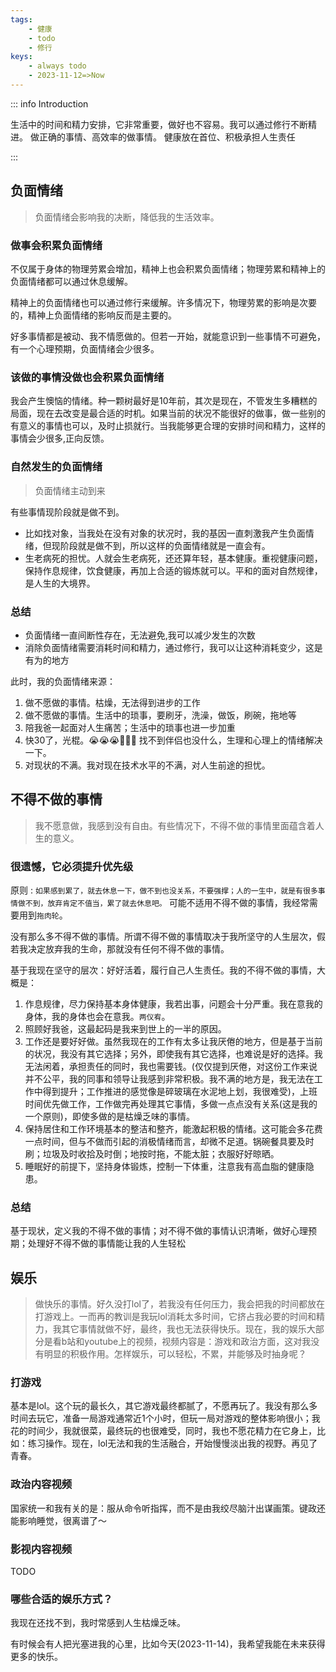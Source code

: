 ```yaml
---
tags: 
    - 健康
    - todo
    - 修行
keys:
    - always todo
    - 2023-11-12=>Now
---
```


::: info Introduction

生活中的时间和精力安排，它非常重要，做好也不容易。我可以通过修行不断精进。
做正确的事情、高效率的做事情。
健康放在首位、积极承担人生责任

:::

## 负面情绪

> 负面情绪会影响我的决断，降低我的生活效率。

### 做事会积累负面情绪

不仅属于身体的物理劳累会增加，精神上也会积累负面情绪；物理劳累和精神上的负面情绪都可以通过休息缓解。

精神上的负面情绪也可以通过修行来缓解。许多情况下，物理劳累的影响是次要的，精神上负面情绪的影响反而是主要的。

好多事情都是被动、我不情愿做的。但若一开始，就能意识到一些事情不可避免，有一个心理预期，负面情绪会少很多。


### 该做的事情没做也会积累负面情绪

我会产生懊恼的情绪。种一颗树最好是10年前，其次是现在，不管发生多糟糕的局面，现在去改变是最合适的时机。如果当前的状况不能很好的做事，做一些别的有意义的事情也可以，及时止损就行。当我能够更合理的安排时间和精力，这样的事情会少很多,正向反馈。


### 自然发生的负面情绪

> 负面情绪主动到来

有些事情现阶段就是做不到。
- 比如找对象，当我处在没有对象的状况时，我的基因一直刺激我产生负面情绪，但现阶段就是做不到，所以这样的负面情绪就是一直会有。
- 生老病死的担忧。人就会生老病死，还还算年轻，基本健康。重视健康问题，保持作息规律，饮食健康，再加上合适的锻炼就可以。平和的面对自然规律，是人生的大境界。

### 总结

 - 负面情绪一直间断性存在，无法避免,我可以减少发生的次数
 - 消除负面情绪需要消耗时间和精力，通过修行，我可以让这种消耗变少，这是有为的地方

此时，我的负面情绪来源：

 1. 做不愿做的事情。枯燥，无法得到进步的工作
 2. 做不愿做的事情。生活中的琐事，要刷牙，洗澡，做饭，刷碗，拖地等
 3. 陪我爸一起面对人生痛苦；生活中的琐事也进一步加重
 4. 快30了，光棍。😭😭😭🤡🤡🤡 找不到伴侣也没什么，生理和心理上的情绪解决一下。
 5. 对现状的不满。我对现在技术水平的不满，对人生前途的担忧。

## 不得不做的事情

> 我不愿意做，我感到没有自由。有些情况下，不得不做的事情里面蕴含着人生的意义。

 ### 很遗憾，它必须提升优先级
 
 原则 : `如果感到累了，就去休息一下，做不到也没关系，不要强撑；人的一生中，就是有很多事情做不到，放弃肯定不值当，累了就去休息吧。` 可能不适用不得不做的事情，我经常需要用到`拖肉轮`。

 没有那么多不得不做的事情。所谓不得不做的事情取决于我所坚守的人生层次，假若我决定放弃我的生命，那就没有任何不得不做的事情。

 基于我现在坚守的层次：好好活着，履行自己人生责任。我的不得不做的事情，大概是：

 1. 作息规律，尽力保持基本身体健康，我若出事，问题会十分严重。我在意我的身体，我的身体也会在意我。`两仪宥`。
 2. 照顾好我爸，这最起码是我来到世上的一半的原因。
 3. 工作还是要好好做。虽然我现在的工作有太多让我厌倦的地方，但是基于当前的状况，我没有其它选择；另外，即使我有其它选择，也难说是好的选择。我无法闲着，承担责任的同时，我也需要钱。(仅仅提到厌倦，对这份工作来说并不公平，我的同事和领导让我感到非常积极。我不满的地方是，我无法在工作中得到提升；工作推进的感觉像是碎玻璃在水泥地上划，我很难受)，上班时间优先做工作，工作做完再处理其它事情，多做一点点没有关系(这是我的一个原则)，即使多做的是枯燥乏味的事情。
 4. 保持居住和工作环境基本的整洁和整齐，能激起积极的情绪。这可能会多花费一点时间，但与不做而引起的消极情绪而言，却微不足道。锅碗餐具要及时刷；垃圾及时收拾及时倒；地按时拖，不能太脏；衣服好好晾晒。
 5. 睡眠好的前提下，坚持身体锻炼，控制一下体重，注意我有高血脂的健康隐患。

### 总结

基于现状，定义我的不得不做的事情；对不得不做的事情认识清晰，做好心理预期；处理好不得不做的事情能让我的人生轻松

## 娱乐

> 做快乐的事情。好久没打lol了，若我没有任何压力，我会把我的时间都放在打游戏上。一而再的教训是我玩lol消耗太多时间，它挤占我必要的时间和精力，我其它事情就做不好，最终，我也无法获得快乐。现在，我的娱乐大部分是看b站和youtube上的视频，视频内容是：游戏和政治方面，这对我没有明显的积极作用。怎样娱乐，可以轻松，不累，并能够及时抽身呢？

### 打游戏

基本是lol。这个玩的最长久，其它游戏最终都腻了，不愿再玩了。我没有那么多时间去玩它，准备一局游戏通常近1个小时，但玩一局对游戏的整体影响很小；我花的时间少，我就很菜，最终玩的也很难受，同时，我也不愿花精力在它身上，比如：练习操作。现在，lol无法和我的生活融合，开始慢慢淡出我的视野。再见了青春。

### 政治内容视频

国家统一和我有关的是：服从命令听指挥，而不是由我绞尽脑汁出谋画策。键政还能影响睡觉，很离谱了～

### 影视内容视频

TODO


### 哪些合适的娱乐方式？

我现在还找不到，我时常感到人生枯燥乏味。

有时候会有人把光塞进我的心里，比如今天(2023-11-14)，我希望我能在未来获得更多的快乐。

